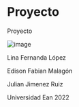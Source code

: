 # Proyecto
Proyecto

 
![image](https://user-images.githubusercontent.com/109982236/192081036-731575cf-7457-4ceb-bdd2-05420324ba55.png)


Lina Fernanda López

Edison Fabian Malagón 

Julian Jimenez Ruiz 













Universidad Ean
2022

